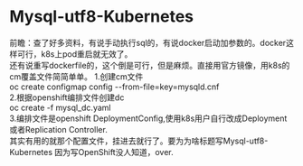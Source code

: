 Mysql-utf8-Kubernetes 
=====================
前瞻：查了好多资料，有说手动执行sql的，有说docker启动加参数的。docker这样可行，k8s上pod重启就无效了。<br>
还有说重写dockerfile的，这个倒是可行，但是麻烦。直接用官方镜像，用k8s的cm覆盖文件简简单单。
1.创建cm文件<br>
oc create configmap config --from-file=key=mysqld.cnf <br>
2.根据openshift编排文件创建dc <br>
oc create -f mysql_dc.yaml <br>
3.编排文件是openshift  DeploymentConfig,使用k8s用户自行改成Deployment或者Replication Controller. <br>
其实有用的就那个配置文件，挂进去就行了。要为为啥标题写Mysql-utf8-Kubernetes 因为写OpenShift没人知道，over.
